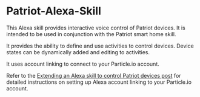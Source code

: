# Patriot-Alexa-Skill
This Alexa skill provides interactive voice control of Patriot devices.
It is intended to be used in conjunction with the Patriot smart home skill.

It provides the ability to define and use activities to control devices.
Device states can be dynamically added and editing to activities.

It uses account linking to connect to your Particle.io account.

Refer to the [Extending an Alexa skill to control Patriot devices
post](http://lisles.net/extending-an-alexa-skill-to-control-patriot-devices)
for detailed instructions on setting up Alexa account linking
to your Particle.io account.
